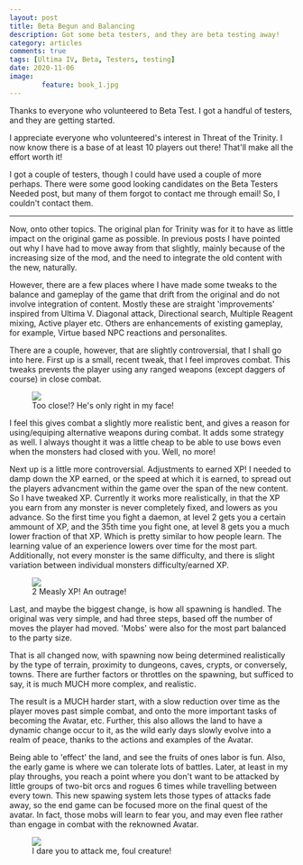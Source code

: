 ```yaml
---
layout: post
title: Beta Begun and Balancing
description: Got some beta testers, and they are beta testing away!
category: articles
comments: true
tags: [Ultima IV, Beta, Testers, testing]
date: 2020-11-06
image: 
        feature: book_1.jpg
---
```


Thanks to everyone who volunteered to Beta Test. I got a handful of testers, and they are getting started.

<!--more-->

I appreciate everyone who volunteered's interest in Threat of the Trinity. I now know there is a base of at least 10 players out there! That'll make all the effort worth it!

I got a couple of testers, though I could have used a couple of more perhaps. There were some good looking candidates on the Beta Testers Needed post, but many of them forgot to contact me through email! So, I couldn't contact them.

***

Now, onto other topics. The original plan for Trinity was for it to have as little impact on the original game as possible. In previous posts I have pointed out why I have had to move away from that slightly, mainly because of the increasing size of the mod, and the need to integrate the old content with the new, naturally.

However, there are a few places where I have made some tweaks to the balance and gameplay of the game that drift from the original and do not involve integration of content. Mostly these are straight 'improvements' inspired from Ultima V. Diagonal attack, Directional search, Multiple Reagent mixing, Active player etc. Others are enhancements of existing gameplay, for example, Virtue based NPC reactions and personalites.

There are a couple, however, that are slightly controversial, that I shall go into here. First up is a small, recent tweak, that I feel improves combat. This tweaks prevents the player using any ranged weapons (except daggers of course) in close combat. 

<figure>
	<img class="ScrollRev" data-tilt src="{{ site.url }}/images/too_close.png" />
	<figcaption>Too close!? He's only right in my face!</figcaption>
</figure>

I feel this gives combat a slightly more realistic bent, and gives a reason for using/equiping alternative weapons during combat. It adds some strategy as well. I always thought it was a little cheap to be able to use bows even when the monsters had closed with you. Well, no more!

Next up is a little more controversial. Adjustments to earned XP! I needed to damp down the XP earned, or the speed at which it is earned, to spread out the players advancment within the game over the span of the new content. So I have tweaked XP. Currently it works more realistically, in that the XP you earn from any monster is never completely fixed, and lowers as you advance. So the first time you fight a daemon, at level 2 gets you a certain ammount of XP, and the 35th time you fight one, at level 8 gets you a much lower fraction of that XP. Which is pretty similar to how people learn. The learning value of an experience lowers over time for the most part. Additionally, not every monster is the same difficulty, and there is slight variation between individual monsters difficulty/earned XP.

<figure>
	<img class="ScrollRev" data-tilt src="{{ site.url }}/images/2_xp.png" />
	<figcaption>2 Measly XP! An outrage!</figcaption>
</figure>

Last, and maybe the biggest change, is how all spawning is handled. The original was very simple, and had three steps, based off the number of moves the player had moved. 'Mobs' were also for the most part balanced to the party size.

That is all changed now, with spawning now being determined realistically by the type of terrain, proximity to dungeons, caves, crypts, or conversely, towns. There are further factors or throttles on the spawning, but sufficed to say, it is much MUCH more complex, and realistic. 

The result is a MUCH harder start, with a slow reduction over time as the player moves past simple combat, and onto the more important tasks of becoming the Avatar, etc. Further, this also allows the land to have a dynamic change occur to it, as the wild early days slowly evolve into a realm of peace, thanks to the actions and examples of the Avatar.

Being able to 'effect' the land, and see the fruits of ones labor is fun. Also, the early game is where we can tolerate lots of battles. Later, at least in my play throughs, you reach a point where you don't want to be attacked by little groups of two-bit orcs and rogues 6 times while travelling between every town. This new spawing system lets those types of attacks fade away, so the end game can be focused more on the final quest of the avatar. In fact, those mobs will learn to fear you, and may even flee rather than engage in combat with the reknowned Avatar.

<figure>
	<img class="ScrollRev" data-tilt src="{{ site.url }}/images/flee_skeleton.gif" />
	<figcaption>I dare you to attack me, foul creature!</figcaption>
</figure>


